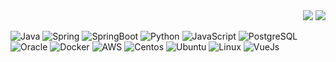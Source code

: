 <!--
**do5do/do5do** is a ✨ _special_ ✨ repository because its `README.md` (this file) appears on your GitHub profile.

Here are some ideas to get you started:

- 🔭 I’m currently working on ...
- 🌱 I’m currently learning ...
- 👯 I’m looking to collaborate on ...
- 🤔 I’m looking for help with ...
- 💬 Ask me about ...
- 📫 How to reach me: ...
- 😄 Pronouns: ...
- ⚡ Fun fact: ...
-->

<!--
[![Solved.ac Profile](http://mazassumnida.wtf/api/v2/generate_badge?boj=do1510)](https://solved.ac/do1510/)   
[![do5do's GitHub stats](https://github-readme-stats.vercel.app/api?username=do5do&theme=dark)]() 
-->
<div align="right">
   <img src="http://mazassumnida.wtf/api/v2/generate_badge?boj=do1510">
   <img src="https://github-readme-stats.vercel.app/api?username=do5do&theme=dark">
</div>

<div align="left">
   <p>
      <img alt="Java" src="https://img.shields.io/badge/Java-ED8B00?style=flat-square&logo=java&logoColor=white"/>
      <img alt="Spring" src="https://img.shields.io/badge/Spring-6DB33F?style=flat-square&logo=Spring&logoColor=white">
      <img alt="SpringBoot" src="https://img.shields.io/badge/Spring_Boot-F2F4F9?style=flat-square&logo=spring-boot">
      <img alt="Python" src="https://img.shields.io/badge/Python-3766AB?style=flat-square&logo=Python&logoColor=white"/>
      <img alt="JavaScript" src="https://img.shields.io/badge/JavaScript-323330?style=flat-square&logo=javascript&logoColor=F7DF1E"/>
      <img alt="PostgreSQL" src="https://img.shields.io/badge/PostgreSQL-316192?style=flat-square&logo=postgresql&logoColor=white"/>
      <img alt="Oracle" src="https://img.shields.io/badge/oracle-F80000?style=flat-square&logo=oracle&logoColor=white"/>
      <img alt="Docker" src="https://img.shields.io/badge/Docker-46a2f1?style=flat-square&logo=docker&logoColor=white"/>
      <img alt="AWS" src="https://img.shields.io/badge/AWS-232F3E?style=flat-square&logo=AmazonAWS&logoColor=white"/>
      <img alt="Centos" src="https://img.shields.io/badge/Cent%20OS-262577?style=flat-square&logo=CentOS&logoColor=white"/>
      <img alt="Ubuntu" src="https://img.shields.io/badge/Ubuntu-E95420?style=flat-square&logo=ubuntu&logoColor=white"/>
      <img alt="Linux" src="https://img.shields.io/badge/Linux-FCC624?style=flat-square&logo=linux&logoColor=white"/>
      <img alt="VueJs" src="https://img.shields.io/badge/Vue.js-35495E?style=flat-square&logo=vue.js&logoColor=4FC08D"/>
   </p>
</div>
